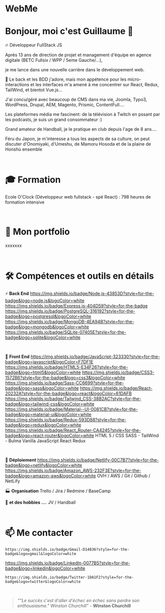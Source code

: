 # WebMe

# Bonjour, moi c'est Guillaume 👋

🔥  Développeur FullStack JS

Après 13 ans de direction de projet et management d'équipe en agence digitale (BETC Fullsix / WPP / 5eme Gauche/...), 

je me lance dans une nouvelle carrière dans le développement web.

🔬 Le back et les BDD j'adore, mais mon appétence pour les micro-interactions et les interfaces m'a amené à me concentrer sur React, Redux, TailWind, et bientot Vue.js...

J'ai concu/géré avec beaucoup de CMS dans ma vie, Joomla, Typo3, WordPress, Drupal, AEM, Magento, Prismic, ContentFull....

Les plateformes média me fascinent: de la télévision à Twitch en pssant par les podcasts, je suis un grand consommateur :) 

Grand amateur de Handball, je le pratique en club depuis l'age de 8 ans....

Féru du Japon, je m'interesse a tous les aspects de sa culture, on peut discuter d'Onomiyaki, d'Umeshu, de Mamoru Hosoda et de la plaine de Honshù ensemble 

<br>

# 🎓 **Formation**
  Ecole O'Clock (Développeur web fullstack - spé React) : 798 heures de formation intensive

<br>

# 📰 **Mon portfolio**
  xxxxxxx

<br>

# 🛠  **Compétences et outils en détails**

⚡  **Back End**
https://img.shields.io/badge/Node.js-43853D?style=for-the-badge&logo=node.js&logoColor=white
https://img.shields.io/badge/Express.js-404D59?style=for-the-badge
https://img.shields.io/badge/PostgreSQL-316192?style=for-the-badge&logo=postgresql&logoColor=white
https://img.shields.io/badge/MongoDB-4EA94B?style=for-the-badge&logo=mongodb&logoColor=white
	https://img.shields.io/badge/SQLite-07405E?style=for-the-badge&logo=sqlite&logoColor=white

<br>

💬  **Front End**
https://img.shields.io/badge/JavaScript-323330?style=for-the-badge&logo=javascript&logoColor=F7DF1E
	https://img.shields.io/badge/HTML5-E34F26?style=for-the-badge&logo=html5&logoColor=white
https://img.shields.io/badge/CSS3-1572B6?style=for-the-badge&logo=css3&logoColor=white
https://img.shields.io/badge/Sass-CC6699?style=for-the-badge&logo=sass&logoColor=white
	https://img.shields.io/badge/React-20232A?style=for-the-badge&logo=react&logoColor=61DAFB
  https://img.shields.io/badge/Tailwind_CSS-38B2AC?style=for-the-badge&logo=tailwind-css&logoColor=white
  https://img.shields.io/badge/Material--UI-0081CB?style=for-the-badge&logo=material-ui&logoColor=white
  	https://img.shields.io/badge/Redux-593D88?style=for-the-badge&logo=redux&logoColor=white
    https://img.shields.io/badge/React_Router-CA4245?style=for-the-badge&logo=react-router&logoColor=white
HTML 5 / CSS
SASS - TailWind - Bulma
Vanilla JavaScript
React 
Redux

<br>

🔭  **Déploiement**
	https://img.shields.io/badge/Netlify-00C7B7?style=for-the-badge&logo=netlify&logoColor=white
  https://img.shields.io/badge/Amazon_AWS-232F3E?style=for-the-badge&logo=amazon-aws&logoColor=white
  OVH / AWS / Git / Github / NetLify

🏭  **Organisation**
Trello / Jira / Redmine / BaseCamp

👯  **et des hobbies ...**.
JV / Handball 

<br>

# 📫  **Me contacter**
	https://img.shields.io/badge/Gmail-D14836?style=for-the-badge&logo=gmail&logoColor=white
  
https://img.shields.io/badge/LinkedIn-0077B5?style=for-the-badge&logo=linkedin&logoColor=white

	https://img.shields.io/badge/Twitter-1DA1F2?style=for-the-badge&logo=twitter&logoColor=white

<br>

> *“"Le succès c'est d'aller d'échec en échec sans perdre son enthousiasme." Winston Churchill”* - **Winston Churchill**
